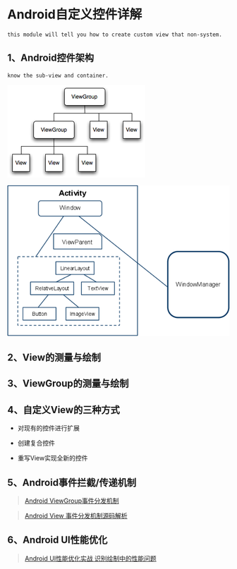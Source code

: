 # Android自定义控件详解

	this module will tell you how to create custom view that non-system.

## 1、Android控件架构

	know the sub-view and container.

![image](https://github.com/MondayIsSun/customview/raw/master/screenshots/viewgroup.png)

![image](https://github.com/MondayIsSun/customview/raw/master/screenshots/viewframwork.png)

## 2、View的测量与绘制

## 3、ViewGroup的测量与绘制

## 4、自定义View的三种方式

* 对现有的控件进行扩展

* 创建复合控件

* 重写View实现全新的控件

## 5、Android事件拦截/传递机制

>[Android ViewGroup事件分发机制](http://blog.csdn.net/lmj623565791/article/details/39102591)

>[Android View 事件分发机制源码解析](http://blog.csdn.net/lmj623565791/article/details/38960443)

## 6、Android UI性能优化

>[Android UI性能优化实战 识别绘制中的性能问题](http://blog.csdn.net/lmj623565791/article/details/45556391)